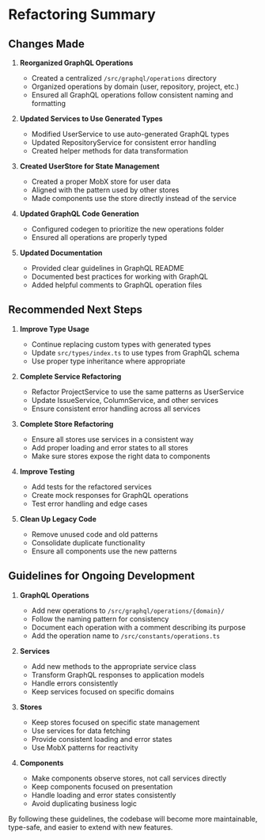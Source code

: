 # Refactoring Summary

## Changes Made

1. **Reorganized GraphQL Operations**

   - Created a centralized `/src/graphql/operations` directory
   - Organized operations by domain (user, repository, project, etc.)
   - Ensured all GraphQL operations follow consistent naming and formatting

2. **Updated Services to Use Generated Types**

   - Modified UserService to use auto-generated GraphQL types
   - Updated RepositoryService for consistent error handling
   - Created helper methods for data transformation

3. **Created UserStore for State Management**

   - Created a proper MobX store for user data
   - Aligned with the pattern used by other stores
   - Made components use the store directly instead of the service

4. **Updated GraphQL Code Generation**

   - Configured codegen to prioritize the new operations folder
   - Ensured all operations are properly typed

5. **Updated Documentation**
   - Provided clear guidelines in GraphQL README
   - Documented best practices for working with GraphQL
   - Added helpful comments to GraphQL operation files

## Recommended Next Steps

1. **Improve Type Usage**

   - Continue replacing custom types with generated types
   - Update `src/types/index.ts` to use types from GraphQL schema
   - Use proper type inheritance where appropriate

2. **Complete Service Refactoring**

   - Refactor ProjectService to use the same patterns as UserService
   - Update IssueService, ColumnService, and other services
   - Ensure consistent error handling across all services

3. **Complete Store Refactoring**

   - Ensure all stores use services in a consistent way
   - Add proper loading and error states to all stores
   - Make sure stores expose the right data to components

4. **Improve Testing**

   - Add tests for the refactored services
   - Create mock responses for GraphQL operations
   - Test error handling and edge cases

5. **Clean Up Legacy Code**
   - Remove unused code and old patterns
   - Consolidate duplicate functionality
   - Ensure all components use the new patterns

## Guidelines for Ongoing Development

1. **GraphQL Operations**

   - Add new operations to `/src/graphql/operations/{domain}/`
   - Follow the naming pattern for consistency
   - Document each operation with a comment describing its purpose
   - Add the operation name to `/src/constants/operations.ts`

2. **Services**

   - Add new methods to the appropriate service class
   - Transform GraphQL responses to application models
   - Handle errors consistently
   - Keep services focused on specific domains

3. **Stores**

   - Keep stores focused on specific state management
   - Use services for data fetching
   - Provide consistent loading and error states
   - Use MobX patterns for reactivity

4. **Components**
   - Make components observe stores, not call services directly
   - Keep components focused on presentation
   - Handle loading and error states consistently
   - Avoid duplicating business logic

By following these guidelines, the codebase will become more maintainable, type-safe, and easier to extend with new features.
